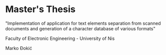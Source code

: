 # Master's Thesis

"Implementation of application for text elements separation from scanned
documents and generation of a character database of various formats"

Faculty of Electronic Engineering - University of Nis

Marko Đokić

